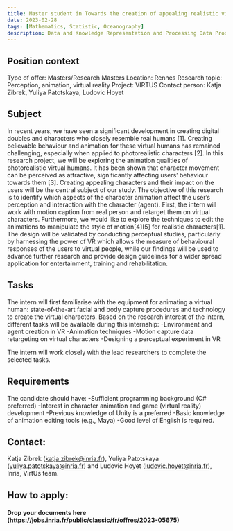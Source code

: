```yaml
---
title: Master student in Towards the creation of appealing realistic virtual humans (Unity).
date: 2023-02-28
tags: [Mathematics, Statistic, Oceanography]
description: Data and Knowledge Representation and Processing Data Production, Processing and Analysis (BAP D). 
---
```


## Position context

Type of offer: Masters/Research Masters
Location: Rennes
Research topic: Perception, animation, virtual reality
Project: VIRTUS
Contact person: Katja Zibrek, Yuliya Patotskaya, Ludovic Hoyet
 
## Subject
In recent years, we have seen a significant development in creating digital doubles and characters who closely resemble real humans [1]. Creating believable behaviour and animation for these virtual humans has remained challenging, especially when applied to photorealistic characters [2]. In this research project, we will be exploring the animation qualities of photorealistic virtual humans. It has been shown that character movement can be perceived as attractive, significantly affecting users’ behaviour towards them [3]. Creating appealing characters and their impact on the users will be the central subject of our study.
The objective of this research is to identify which aspects of the character animation affect the user’s perception and interaction with the character (agent). First, the intern will work with motion caption from real person and retarget them on virtual characters. Furthermore, we would like to explore the techniques to edit the animations to manipulate the style of motion[4][5] for realistic characters[1].
The design will be validated by conducting perceptual studies, particularly by harnessing the power of VR which allows the measure of behavioural responses of the users to virtual people, while our findings will be used to advance further research and provide design guidelines for a wider spread application for entertainment, training and rehabilitation. 

## Tasks
The intern will first familiarise with the equipment for animating a virtual human: state-of-the-art facial and body capture procedures and technology to create the virtual characters. Based on the research interest of the intern, different tasks will be available during this internship:
-Environment and agent creation in VR
-Animation techniques
-Motion capture data retargeting on virtual characters
-Designing a perceptual experiment in VR

The intern will work closely with the lead researchers to complete the selected tasks.

## Requirements
The candidate should have:
-Sufficient programming background (C# preferred)
-Interest in character animation and game (virtual reality) development
-Previous knowledge of Unity is a preferred
-Basic knowledge of animation editing tools (e.g., Maya)
-Good level of English is required.

## Contact:

Katja Zibrek (katja.zibrek@inria.fr), Yuliya Patotskaya (yuliya.patotskaya@inria.fr) and Ludovic Hoyet (ludovic.hoyet@inria.fr), Inria, VirtUs team.

## How to apply:


#### Drop your documents here (https://jobs.inria.fr/public/classic/fr/offres/2023-05675) 

